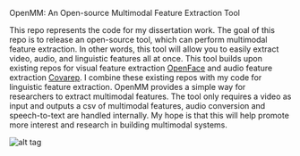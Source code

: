 OpenMM: An Open-source Multimodal Feature Extraction Tool

This repo represents the code for my dissertation work. The goal of this repo is to release an open-source tool, which can perform multimodal feature extraction. In other words, this tool will allow you to easily extract video, audio, and linguistic features all at once. This tool builds upon existing repos for visual feature extraction [OpenFace](https://github.com/TadasBaltrusaitis/OpenFace) and audio feature extraction [Covarep](https://github.com/covarep/covarep). I combine these existing repos with my code for linguistic feature extraction. OpenMM provides a simple way for researchers to extract multimodal features. The tool only requires a video as input and outputs a csv of multimodal features, audio conversion and speech-to-text are handled internally. My hope is that this will help promote more interest and research in building multimodal systems. 

![alt tag](https://github.com/michellemorales/OpenMM/blob/master/Pipeline.jpeg)
